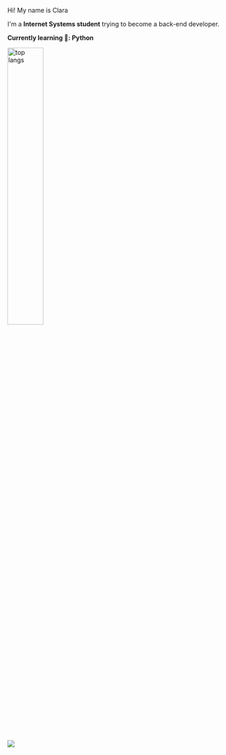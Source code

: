 Hi! My name is Clara 

I'm a **Internet Systems student** trying to become a back-end developer.

**Currently learning 🐍: Python**

<img alt="top langs" width='40%' src="https://github-readme-stats.vercel.app/api/top-langs/?username=oiclai&layout=compact"/>

<div>
 <a href="www.linkedin.com/in/clara-nunes-de-alcantara" target="_blank"><img src="https://img.shields.io/badge/-LinkedIn-%230077B5?style=for-the-badge&logo=linkedin&logoColor=white" target="_blank"></a> 
</div>
